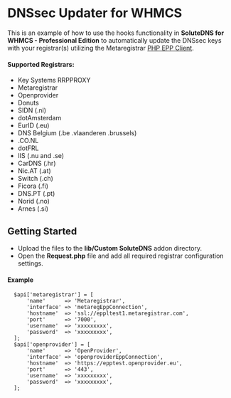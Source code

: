 # DNSsec Updater for WHMCS

This is an example of how to use the hooks functionality in **SoluteDNS for WHMCS - Professional Edition** to automatically update the DNSsec keys with your registrar(s) utilizing the Metaregistrar [PHP EPP Client](https://github.com/metaregistrar/php-epp-client).

#### Supported Registrars:
  - Key Systems RRPPROXY
  - Metaregistrar
  - Openprovider
  - Donuts
  - SIDN (.nl)
  - dotAmsterdam
  - EurID (.eu)
  - DNS Belgium (.be .vlaanderen .brussels)
  - .CO.NL
  - dotFRL
  - IIS (.nu and .se)
  - CarDNS (.hr)
  - Nic.AT (.at)
  - Switch (.ch)
  - Ficora (.fi)
  - DNS.PT (.pt)
  - Norid (.no)
  - Arnes (.si)

## Getting Started

  - Upload the files to the __lib/Custom SoluteDNS__ addon directory.
  - Open the __Request.php__ file and add all required registrar configuration settings.

#### Example
  ```
	$api['metaregistrar'] = [
		'name'		=> 'Metaregistrar',
		'interface'	=> 'metaregEppConnection',
       	'hostname'	=> 'ssl://eppltest1.metaregistrar.com',
       	'port'		=> '7000',
        'username'	=> 'xxxxxxxxx',
       	'password'	=> 'xxxxxxxxx',
	];
	$api['openprovider'] = [
		'name'		=> 'OpenProvider',
		'interface'	=> 'openproviderEppConnection',
       	'hostname'	=> 'https://epptest.openprovider.eu',
       	'port'		=> '443',
        'username'	=> 'xxxxxxxxx',
       	'password'	=> 'xxxxxxxxx',
	];
```